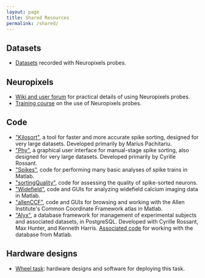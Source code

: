 ```yaml
---
layout: page
title: Shared Resources
permalink: /shared/
---
```


<h2>Datasets</h2>
<ul>
	<li><a href="http://data.cortexlab.net">Datasets</a> recorded with Neuropixels probes.</li>
</ul>

<h2>Neuropixels</h2>
<ul>
	<li><a href="http://neuropix.cortexlab.net">Wiki and user forum</a> for practical details of using Neuropixels probes. </li>
	<li><a href="http://www.ucl.ac.uk/neuropixels/courses/2018-course">Training course</a> on the use of Neuropixels probes.</li>
</ul>

<h2>Code</h2>
<ul>
	<li><a href="https://github.com/cortex-lab/kilosort">"Kilosort"</a>, a tool for faster and more accurate spike sorting, designed for very large datasets. Developed primarily by Marius Pachitariu.</li>
	<li><a href="https://github.com/kwikteam/phy">"Phy"</a>, a graphical user interface for manual-stage spike sorting, also designed for very large datasets. Developed primarily by Cyrille Rossant.</li>			
	<li><a href="https://github.com/cortex-lab/spikes">"Spikes"</a>, code for performing many basic analyses of spike trains in Matlab.</li>
	<li><a href="https://github.com/cortex-lab/sortingQuality">"sortingQuality"</a>, code for assessing the quality of spike-sorted neurons.</li>
	<li><a href="https://github.com/cortex-lab/widefield">"Widefield"</a>, code and GUIs for analyzing widefield calcium imaging data in Matlab.</li>
	<li><a href="https://github.com/cortex-lab/allenCCF">"allenCCF"</a>, code and GUIs for browsing and working with the Allen Institute's Common Coordinate Framework atlas in Matlab.</li>
	<li><a href="https://github.com/cortex-lab/alyx">"Alyx"</a>, a database framework for management of experimental subjects and associated datasets, in PostgreSQL. Developed with Cyrille Rossant, Max Hunter, and Kenneth Harris. <a href="https://github.com/cortex-lab/alyx-matlab">Associated code</a> for working with the database from Matlab.</li>
</ul>

<h2>Hardware designs</h2>
<ul>
	<li><a href="https://www.ucl.ac.uk/cortexlab/tools/wheel">Wheel task</a>: hardware designs and software for deploying this task. </li>
</ul>
